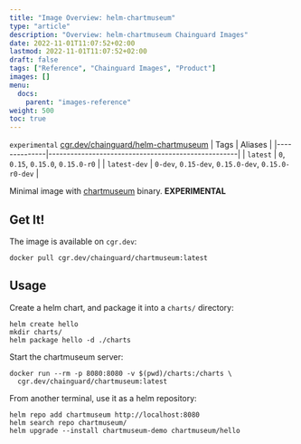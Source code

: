 ```yaml
---
title: "Image Overview: helm-chartmuseum"
type: "article"
description: "Overview: helm-chartmuseum Chainguard Images"
date: 2022-11-01T11:07:52+02:00
lastmod: 2022-11-01T11:07:52+02:00
draft: false
tags: ["Reference", "Chainguard Images", "Product"]
images: []
menu:
  docs:
    parent: "images-reference"
weight: 500
toc: true
---
```


`experimental` [cgr.dev/chainguard/helm-chartmuseum](https://github.com/chainguard-images/images/tree/main/images/helm-chartmuseum)
| Tags         | Aliases                                            |
|--------------|----------------------------------------------------|
| `latest`     | `0`, `0.15`, `0.15.0`, `0.15.0-r0`                 |
| `latest-dev` | `0-dev`, `0.15-dev`, `0.15.0-dev`, `0.15.0-r0-dev` |



Minimal image with
[chartmuseum](https://github.com/helm/chartmuseum)
binary. **EXPERIMENTAL**

## Get It!

The image is available on `cgr.dev`:

```
docker pull cgr.dev/chainguard/chartmuseum:latest
```

## Usage

Create a helm chart, and package it into a `charts/` directory:

```
helm create hello
mkdir charts/
helm package hello -d ./charts
```

Start the chartmuseum server:

```
docker run --rm -p 8080:8080 -v $(pwd)/charts:/charts \
  cgr.dev/chainguard/chartmuseum:latest
```

From another terminal, use it as a helm repository:
```
helm repo add chartmuseum http://localhost:8080
helm search repo chartmuseum/
helm upgrade --install chartmuseum-demo chartmuseum/hello
```

